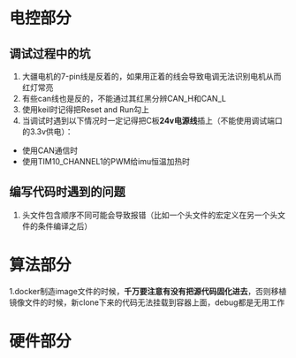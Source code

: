# 电控部分

## 调试过程中的坑

1. 大疆电机的7-pin线是反着的，如果用正着的线会导致电调无法识别电机从而红灯常亮
2. 有些can线也是反的，不能通过其红黑分辨CAN_H和CAN_L
3. 使用keil时记得把Reset and Run勾上
4. 当调试时遇到以下情况时一定记得把C板**24v电源线**插上（不能使用调试端口的3.3v供电）：
  - 使用CAN通信时
  - 使用TIM10_CHANNEL1的PWM给imu恒温加热时

## 编写代码时遇到的问题

1. 头文件包含顺序不同可能会导致报错（比如一个头文件的宏定义在另一个头文件的条件编译之后）


# 算法部分
1.docker制造image文件的时候，**千万要注意有没有把源代码固化进去**，否则移植镜像文件的时候，新clone下来的代码无法挂载到容器上面，debug都是无用工作

# 硬件部分
